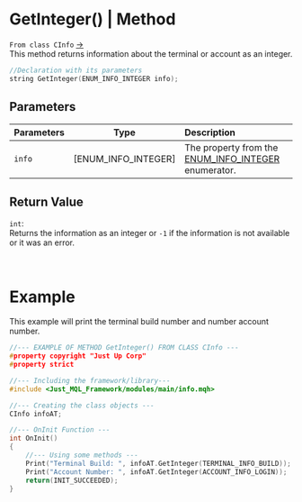 # GetInteger() | Method
`From class CInfo` [->](info.md) <br>
This method returns information about the terminal or account as an integer.

```cpp
//Declaration with its parameters
string GetInteger(ENUM_INFO_INTEGER info);
```

## Parameters
| Parameters |        Type         | Description                                                                                              |
| :--------- | :-----------------: | :------------------------------------------------------------------------------------------------------- |
| `info`     | [ENUM_INFO_INTEGER] | The property from the [ENUM_INFO_INTEGER](../../enumerations/e_enum_info/#ENUM_INFO_INTEGER) enumerator. |

## Return Value
`int`: <br>
Returns the information as an integer or `-1` if the information is not available or it was an error.

<br>

# Example
This example will print the terminal build number and number account number.
```cpp
//--- EXAMPLE OF METHOD GetInteger() FROM CLASS CInfo ---
#property copyright "Just Up Corp"
#property strict

//--- Including the framework/library---
#include <Just_MQL_Framework/modules/main/info.mqh>

//--- Creating the class objects ---
CInfo infoAT;

//--- OnInit Function ---
int OnInit()
{
    //--- Using some methods ---
    Print("Terminal Build: ", infoAT.GetInteger(TERMINAL_INFO_BUILD));
    Print("Account Number: ", infoAT.GetInteger(ACCOUNT_INFO_LOGIN));
    return(INIT_SUCCEEDED);
}
```